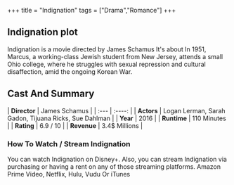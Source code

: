 +++
title = "Indignation"
tags = ["Drama","Romance"]
+++
## Indignation plot
Indignation is a movie directed by James Schamus It's about In 1951, Marcus, a working-class Jewish student from New Jersey, attends a small Ohio college, where he struggles with sexual repression and cultural disaffection, amid the ongoing Korean War.
## Cast And Summary
| **Director**      | James Schamus |
    | :---        |    :----:   |
    |  **Actors** | Logan Lerman, Sarah Gadon, Tijuana Ricks, Sue Dahlman |
    | **Year**   | 2016    |
    |  **Runtime** | 110 Minutes |
    |  **Rating** | 6.9 / 10 | 
    |  **Revenue** | 3.4$ Millions |
### How To Watch / Stream Indignation
You can watch Indignation on Disney+.
Also, you can stream Indignation via purchasing or having a rent on any of those streaming platforms.
Amazon Prime Video, Netflix, Hulu, Vudu Or iTunes